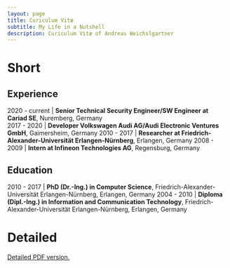 ```yaml
---
layout: page
title: Curiculum Vitæ
subtitle: My Life in a Nutshell
description: Curiculum Vitæ of Andreas Weichslgartner
---
```


# Short

## Experience

2020 - current | **Senior Technical Security Engineer/SW Engineer at Cariad SE**, Nuremberg, Germany  
2017 - 2020    | **Developer Volkswagen Audi AG/Audi Electronic Ventures GmbH**, Gaimersheim, Germany 
2010 - 2017    | **Researcher at Friedrich-Alexander-Universität Erlangen-Nürnberg**, Erlangen, Germany
2008 - 2009    | **Intern at Infineon Technologies AG**, Regensburg, Germany

## Education

2010 - 2017 | **PhD (Dr.-Ing.) in Computer Science**, Friedrich-Alexander-Universität Erlangen-Nürnberg, Erlangen, Germany
2004 - 2010 | **Diploma (Dipl.-Ing.) in Information and Communication Technology**, Friedrich-Alexander-Universität Erlangen-Nürnberg, Erlangen, Germany

# Detailed

[Detailed PDF version.](cv_2022.pdf)

